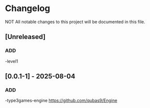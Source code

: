 # Changelog

NOT All notable changes to this project will be documented in this file.
## [Unreleased]

### ADD
-level1

## [0.0.1-1] - 2025-08-04

### ADD
-type3games-engine https://github.com/qubas9/Engine
